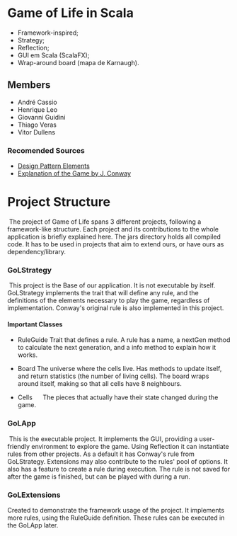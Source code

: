 # Game of Life in Scala

  - Framework-inspired;
  - Strategy;
  - Reflection;
  - GUI em Scala (ScalaFX);
  - Wrap-around board (mapa de Karnaugh).

## Members
- André Cassio
- Henrique Leo
- Giovanni Guidini
- Thiago Veras
- Vitor Dullens


### Recomended Sources

  - [Design Pattern Elements](http://www.uml.org.cn/c++/pdf/DesignPatterns.pdf)
  - [Explanation of the Game by J. Conway](https://youtu.be/E8kUJL04ELA)
  
  # Project Structure
  The project of Game of Life spans 3 different projects, following a framework-like structure. Each project and its contributions to the whole application is briefly explained here. The jars directory holds all compiled code. It has to be used in projects that aim to extend ours, or have ours as dependency/library.
  
  ### GoLStrategy
  This project is the Base of our application. It is not executable by itself. GoLStrategy implements the trait that will define any rule, and the definitions of the elements necessary to play the game, regardless of implementation. Conway's original rule is also implemented in this project.
  
  #### Important Classes
  - RuleGuide
      Trait that defines a rule. A rule has a name, a nextGen method to calculate the next generation, and a info method to explain how it works.
      
  - Board
      The universe where the cells live. Has methods to update itself, and return statistics (the number of living cells). The board wraps around itself, making so that all cells have 8 neighbours.
      
  - Cells
      The pieces that actually have their state changed during the game.
      
  ### GoLApp
  This is the executable project. It implements the GUI, providing a user-friendly environment to explore the game. Using Reflection it can instantiate rules from other projects. As a default it has Conway's rule from GoLStrategy. Extensions may also contribute to the rules' pool of options. 
  It also has a feature to create a rule during execution. The rule is not saved for after the game is finished, but can be played with during a run.
  
  ### GoLExtensions
  Created to demonstrate the framework usage of the project. It implements more rules, using the RuleGuide definition. These rules can be executed in the GoLApp later.
